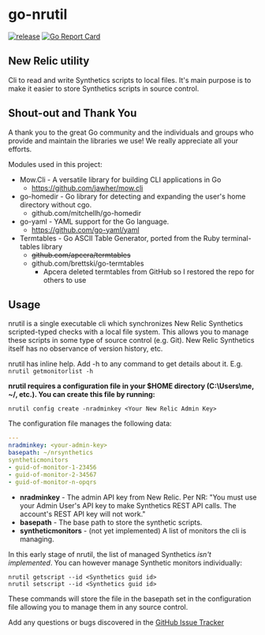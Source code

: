 # go-nrutil

[![release](https://img.shields.io/badge/Experimental-v0.1.0-yellow.svg)](https://github.com/brettski/go-nrutil) [![Go Report Card](https://goreportcard.com/badge/github.com/brettski/go-nrutil)](https://goreportcard.com/report/github.com/brettski/go-nrutil)

## New Relic utility

Cli to read and write Synthetics scripts to local files.  It's main purpose is to make it easier to store Synthetics scripts in source control.

## Shout-out and Thank You

A thank you to the great Go community and the individuals and groups who provide and maintain the libraries we use! We really appreciate all your efforts.

Modules used in this project:

* Mow.Cli - A versatile library for building CLI applications in Go
  * https://github.com/jawher/mow.cli
* go-homedir - Go library for detecting and expanding the user's home directory without cgo.
  * github.com/mitchellh/go-homedir
* go-yaml - YAML support for the Go language.
  * https://github.com/go-yaml/yaml
* Termtables - Go ASCII Table Generator, ported from the Ruby terminal-tables library
  * ~~github.com/apcera/termtables~~
  * github.com/brettski/go-termtables
    * Apcera deleted termtables from GitHub so I restored the repo for others to use

## Usage

nrutil is a single executable cli which synchronizes New Relic Synthetics scripted-typed checks with a local file system. This allows you to manage these scripts in some type of source control (e.g. Git). New Relic Synthetics itself has no observance of version history, etc.

nrutil has inline help. Add -h to any command to get details about it. E.g. `nrutil getmonitorlist -h`

**nrutil requires a configuration file in your $HOME directory (C:\Users\me, ~/, etc.). You can create this file by running:**

`nrutil config create -nradminkey <Your New Relic Admin Key>`

The configuration file manages the following data:

```yaml
---
nradminkey: <your-admin-key>
basepath: ~/nrsynthetics
syntheticmonitors
- guid-of-monitor-1-23456
- guid-of-monitor-2-34567
- guid-of-monitor-n-opqrs
```

* **nradminkey**        - The admin API key from New Relic. Per NR: "You must use your Admin User's API key to make Synthetics REST API calls. The account's REST API key will not work."
* **basepath**          - The base path to store the synthetic scripts.
* **syntheticmonitors** - (not yet implemented) A list of monitors the cli is managing.

In this early stage of nrutil, the list of managed Synthetics *isn't implemented*. You can however manage Synthetic monitors individually:

`nrutil getscript --id <Synthetics guid id>`  
`nrutil setscript --id <Synthetics guid id>`

These commands will store the file in the basepath set in the configuration file allowing you to manage them in any source control.

Add any questions or bugs discovered in the [GitHub Issue Tracker](https://github.com/brettski/go-nrutil/issues)
